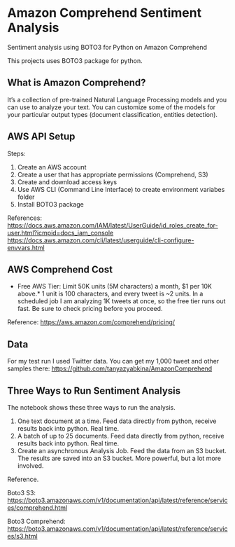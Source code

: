 # Amazon Comprehend Sentiment Analysis
Sentiment analysis using BOTO3 for Python on Amazon Comprehend

This projects uses BOTO3 package for python.

## What is Amazon Comprehend?
It’s a collection of pre-trained Natural Language Processing models and you can use to analyze your text. 
You can customize some of the models for your particular output types (document classification, entities detection).

## AWS API Setup
Steps:
1. Create an AWS account
2. Create a user that has appropriate permissions (Comprehend, S3)
3. Create and download access keys
4. Use AWS CLI (Command Line Interface) to create environment variabes folder
5. Install BOTO3 package

References:
https://docs.aws.amazon.com/IAM/latest/UserGuide/id_roles_create_for-user.html?icmpid=docs_iam_console
https://docs.aws.amazon.com/cli/latest/userguide/cli-configure-envvars.html

## AWS Comprehend Cost
* Free AWS Tier: Limit 50K units (5M characters) a month, $1 per 10K above.*
1 unit is 100 characters, and every tweet is ~2 units. 
In a scheduled job I am analyzing 1K tweets at once, so the free tier runs out fast. Be sure to check pricing before you proceed.

Reference:
https://aws.amazon.com/comprehend/pricing/

## Data
For my test run I used Twitter data.
You can get my 1,000 tweet and other samples there:
https://github.com/tanyazyabkina/AmazonComprehend

## Three Ways to Run Sentiment Analysis
The notebook shows these three ways to run the analysis.
1. One text document at a time. 
Feed data directly from python, receive results back into python. Real time.
2. A batch of up to 25 documents. 
Feed data directly from python, receive results back into python. Real time.
3. Create an asynchronous Analysis Job.
Feed the data from an S3 bucket. The results are saved into an S3 bucket. More powerful, but a lot more involved.

Reference. 

Boto3 S3: https://boto3.amazonaws.com/v1/documentation/api/latest/reference/services/comprehend.html  

Boto3 Comprehend: https://boto3.amazonaws.com/v1/documentation/api/latest/reference/services/s3.html

